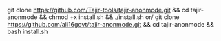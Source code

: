 git clone https://github.com/Tajir-tools/tajir-anonmode.git && cd tajir-anonmode && chmod +x install.sh && ./install.sh
or/
git clone https://github.com/ali16govt/tajir-anonmode.git && cd tajir-anonmode && bash install.sh
